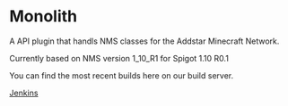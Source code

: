 Monolith
=======

A API plugin that handls NMS classes for the Addstar Minecraft Network.  

Currently based on NMS version 1_10_R1 for Spigot 1.10 R0.1

You can find the most recent builds here on our build server.

[Jenkins](http://jenkins.addstar.com.au/job/Monolith/)



